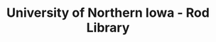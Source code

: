 ---
layout: repo
title: "University of Northern Iowa - Rod Library"
id: 11778
permalink: repos/11778/
---